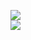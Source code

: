 [![](https://img.shields.io/badge/Made%20With-Github%20Spray-lightgrey.svg?style=for-the-badge&logo=github)](https://github.com/Annihil/github-spray#3092)  
[![](https://i.imgur.com/2DrTn0Z.gif)](https://github.com/Annihil/github-spray)